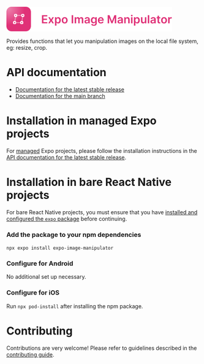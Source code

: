 <p>
  <a href="https://docs.expo.dev/versions/latest/sdk/imagemanipulator/">
    <img
      src="../../.github/resources/expo-image-manipulator.svg"
      alt="expo-image-manipulator"
      height="64" />
  </a>
</p>

Provides functions that let you manipulation images on the local file system, eg: resize, crop.

# API documentation

- [Documentation for the latest stable release](https://docs.expo.dev/versions/latest/sdk/imagemanipulator/)
- [Documentation for the main branch](https://docs.expo.dev/versions/unversioned/sdk/imagemanipulator/)

# Installation in managed Expo projects

For [managed](https://docs.expo.dev/archive/managed-vs-bare/) Expo projects, please follow the installation instructions in the [API documentation for the latest stable release](https://docs.expo.dev/versions/latest/sdk/imagemanipulator/).

# Installation in bare React Native projects

For bare React Native projects, you must ensure that you have [installed and configured the `expo` package](https://docs.expo.dev/bare/installing-expo-modules/) before continuing.

### Add the package to your npm dependencies

```
npx expo install expo-image-manipulator
```

### Configure for Android

No additional set up necessary.

### Configure for iOS

Run `npx pod-install` after installing the npm package.

# Contributing

Contributions are very welcome! Please refer to guidelines described in the [contributing guide](https://github.com/expo/expo#contributing).

